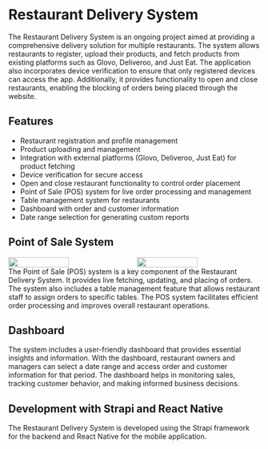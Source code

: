 # Restaurant Delivery System
The Restaurant Delivery System is an ongoing project aimed at providing a comprehensive delivery solution for multiple restaurants. The system allows restaurants to register, upload their products, and fetch products from existing platforms such as Glovo, Deliveroo, and Just Eat. The application also incorporates device verification to ensure that only registered devices can access the app. Additionally, it provides functionality to open and close restaurants, enabling the blocking of orders being placed through the website.

## Features
* Restaurant registration and profile management
* Product uploading and management
* Integration with external platforms (Glovo, Deliveroo, Just Eat) for product fetching
* Device verification for secure access
* Open and close restaurant functionality to control order placement
* Point of Sale (POS) system for live order processing and management
* Table management system for restaurants
* Dashboard with order and customer information
* Date range selection for generating custom reports

## Point of Sale System
<div style="display: flex; justify-content: space-between;">
  <img src="https://imgur.com/WRApopo.gif" width="49%" />
  <img src="https://imgur.com/XDh5XXY.gif" width="49%" /> 
</div>
The Point of Sale (POS) system is a key component of the Restaurant Delivery System. It provides live fetching, updating, and placing of orders. The system also includes a table management feature that allows restaurant staff to assign orders to specific tables. The POS system facilitates efficient order processing and improves overall restaurant operations.

## Dashboard
The system includes a user-friendly dashboard that provides essential insights and information. With the dashboard, restaurant owners and managers can select a date range and access order and customer information for that period. The dashboard helps in monitoring sales, tracking customer behavior, and making informed business decisions.

## Development with Strapi and React Native
The Restaurant Delivery System is developed using the Strapi framework for the backend and React Native for the mobile application.
